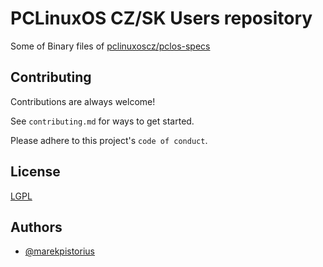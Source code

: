 # PCLinuxOS CZ/SK Users repository
Some of Binary files of [pclinuxoscz/pclos-specs](https://github.com/pclinuxoscz/pclos-specs)

## Contributing

Contributions are always welcome!

See `contributing.md` for ways to get started.

Please adhere to this project's `code of conduct`.
  
## License

[LGPL](https://choosealicense.com/licenses/lgpl/)

  
## Authors

- [@marekpistorius](https://www.github.com/marekpistorius)

  
